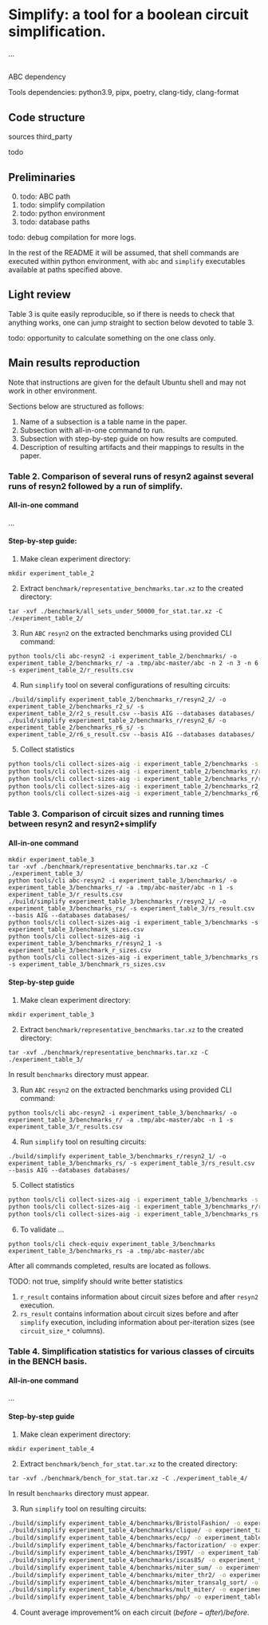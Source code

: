 # Simplify: a tool for a boolean circuit simplification.

[//]: # (TODO: make a nice readme)

...

## 

ABC dependency

Tools dependencies: python3.9, pipx, poetry, clang-tidy, clang-format


## Code structure

sources
third_party

todo

[//]: # (## Notes)

[//]: # ()
[//]: # (Tar archive with circuit benchmarks are located in `benchmarks`.)

[//]: # ()
[//]: # (ABC can be compiled using following command: `make ABC_USE_NO_READLINE=1`.)

[//]: # ()
[//]: # (One can run `resyn2` circuit simplification using tool &#40;while in python environment&#41;)

[//]: # ()
[//]: # (`python cli abc-resyn2 -i ../.tmp/all_sets_under_50000_for_stat -o ../.tmp/all_sets_under_50000_for_stat_simp_003/ -a ../.tmp/abc-master/abc -s ../.tmp/resyn_results/ -n 7`)

[//]: # ()
[//]: # (To check circuits for equivalence after simplification one may use)

[//]: # ()
[//]: # (`python tools/cli check-equiv .tmp/all_sets_under_50000_for_stat_simp/resyn7/ .tmp/all_sets_under_50000_for_stat_simp_003/resyn2_7/ -a .tmp/abc-master/abc`)

## Preliminaries

0. todo: ABC path
1. todo: simplify compilation
2. todo: python environment
3. todo: database paths

todo: debug compilation for more logs.

In the rest of the README it will be assumed, that shell commands are executed within python
environment, with `abc` and `simplify` executables available at paths specified above.

## Light review

Table 3 is quite easily reproducible, so if there is needs to check
that anything works, one can jump straight to section below devoted
to table 3.

todo: opportunity to calculate something on the one class only.


## Main results reproduction

Note that instructions are given for the default Ubuntu shell and may not work in other environment.

Sections below are structured as follows:

1. Name of a subsection is a table name in the paper.
2. Subsection with all-in-one command to run.
3. Subsection with step-by-step guide on how results are computed.
4. Description of resulting artifacts and their mappings to results in the paper.

### Table 2. Comparison of several runs of resyn2 against several runs of resyn2 followed by a run of simplify.

#### All-in-one command

...
#### Step-by-step guide:

1. Make clean experiment directory:

`mkdir experiment_table_2`

2. Extract `benchmark/representative_benchmarks.tar.xz` to the created directory:

`tar -xvf ./benchmark/all_sets_under_50000_for_stat.tar.xz -C ./experiment_table_2/`

3. Run `ABC` `resyn2` on the extracted benchmarks using provided CLI command:

`python tools/cli abc-resyn2 -i experiment_table_2/benchmarks/ -o experiment_table_2/benchmarks_r/ -a .tmp/abc-master/abc -n 2 -n 3 -n 6 -s experiment_table_2/r_results.csv`

4. Run `simplify` tool on several configurations of resulting circuits:

```
./build/simplify experiment_table_2/benchmarks_r/resyn2_2/ -o experiment_table_2/benchmarks_r2_s/ -s experiment_table_2/r2_s_result.csv --basis AIG --databases databases/
./build/simplify experiment_table_2/benchmarks_r/resyn2_6/ -o experiment_table_2/benchmarks_r6_s/ -s experiment_table_2/r6_s_result.csv --basis AIG --databases databases/
```

5. Collect statistics

```sh
python tools/cli collect-sizes-aig -i experiment_table_2/benchmarks -s experiment_table_2/benchmark_sizes.csv
python tools/cli collect-sizes-aig -i experiment_table_2/benchmarks_r/resyn2_3 -s experiment_table_2/benchmark_r3_sizes.csv
python tools/cli collect-sizes-aig -i experiment_table_2/benchmarks_r/resyn2_6 -s experiment_table_2/benchmark_r6_sizes.csv
python tools/cli collect-sizes-aig -i experiment_table_2/benchmarks_r2_s -s experiment_table_2/benchmark_r2_s_sizes.csv
python tools/cli collect-sizes-aig -i experiment_table_2/benchmarks_r6_s -s experiment_table_2/benchmark_r6_s_sizes.csv
```

### Table 3. Comparison of circuit sizes and running times between resyn2 and resyn2+simplify

#### All-in-one command

```
mkdir experiment_table_3
tar -xvf ./benchmark/representative_benchmarks.tar.xz -C ./experiment_table_3/
python tools/cli abc-resyn2 -i experiment_table_3/benchmarks/ -o experiment_table_3/benchmarks_r/ -a .tmp/abc-master/abc -n 1 -s experiment_table_3/r_results.csv
./build/simplify experiment_table_3/benchmarks_r/resyn2_1/ -o experiment_table_3/benchmarks_rs/ -s experiment_table_3/rs_result.csv --basis AIG --databases databases/
python tools/cli collect-sizes-aig -i experiment_table_3/benchmarks -s experiment_table_3/benchmark_sizes.csv
python tools/cli collect-sizes-aig -i experiment_table_3/benchmarks_r/resyn2_1 -s experiment_table_3/benchmark_r_sizes.csv
python tools/cli collect-sizes-aig -i experiment_table_3/benchmarks_rs -s experiment_table_3/benchmark_rs_sizes.csv
```

#### Step-by-step guide

1. Make clean experiment directory:

`mkdir experiment_table_3`

2. Extract `benchmark/representative_benchmarks.tar.xz` to the created directory:

`tar -xvf ./benchmark/representative_benchmarks.tar.xz -C ./experiment_table_3/`

In result `benchmarks` directory must appear.

3. Run `ABC` `resyn2` on the extracted benchmarks using provided CLI command:

`python tools/cli abc-resyn2 -i experiment_table_3/benchmarks/ -o experiment_table_3/benchmarks_r/ -a .tmp/abc-master/abc -n 1 -s experiment_table_3/r_results.csv`

4. Run `simplify` tool on resulting circuits:

`./build/simplify experiment_table_3/benchmarks_r/resyn2_1/ -o experiment_table_3/benchmarks_rs/ -s experiment_table_3/rs_result.csv --basis AIG --databases databases/`

5. Collect statistics

```sh
python tools/cli collect-sizes-aig -i experiment_table_3/benchmarks -s experiment_table_3/benchmark_sizes.csv
python tools/cli collect-sizes-aig -i experiment_table_3/benchmarks_r/resyn2_1 -s experiment_table_3/benchmark_r_sizes.csv
python tools/cli collect-sizes-aig -i experiment_table_3/benchmarks_rs -s experiment_table_3/benchmark_rs_sizes.csv
```
6. To validate ...

`python tools/cli check-equiv experiment_table_3/benchmarks experiment_table_3/benchmarks_rs -a .tmp/abc-master/abc`


After all commands completed, results are located as follows.

TODO: not true, simplify should write better statistics

1. `r_result` contains information about circuit sizes before and after `resyn2` execution.
2. `rs_result` contains information about circuit sizes before and after `simplify` execution, including information about per-iteration sizes (see `circuit_size_*` columns).


### Table 4. Simplification statistics for various classes of circuits in the BENCH basis.

#### All-in-one command

...

#### Step-by-step guide

1. Make clean experiment directory:

`mkdir experiment_table_4`

2. Extract `benchmark/bench_for_stat.tar.xz` to the created directory:

`tar -xvf ./benchmark/bench_for_stat.tar.xz -C ./experiment_table_4/`

In result `benchmarks` directory must appear.

3. Run `simplify` tool on resulting circuits:

```sh
./build/simplify experiment_table_4/benchmarks/BristolFashion/ -o experiment_table_4/benchmarks_s/BristolFashion/ -s experiment_table_4/BristolFashion_result.csv --basis BENCH --databases databases/
./build/simplify experiment_table_4/benchmarks/clique/ -o experiment_table_4/benchmarks_s/clique/ -s experiment_table_4/clique_result.csv --basis BENCH --databases databases/
./build/simplify experiment_table_4/benchmarks/ecp/ -o experiment_table_4/benchmarks_s/ecp/ -s experiment_table_4/ecp_result.csv --basis BENCH --databases databases/
./build/simplify experiment_table_4/benchmarks/factorization/ -o experiment_table_4/benchmarks_s/factorization/ -s experiment_table_4/factorization_result.csv --basis BENCH --databases databases/
./build/simplify experiment_table_4/benchmarks/I99T/ -o experiment_table_4/benchmarks_s/I99T/ -s experiment_table_4/I99T_result.csv --basis BENCH --databases databases/
./build/simplify experiment_table_4/benchmarks/iscas85/ -o experiment_table_4/benchmarks_s/iscas85/ -s experiment_table_4/iscas85_result.csv --basis BENCH --databases databases/
./build/simplify experiment_table_4/benchmarks/miter_sum/ -o experiment_table_4/benchmarks_s/miter_sum/ -s experiment_table_4/miter_sum_result.csv --basis BENCH --databases databases/
./build/simplify experiment_table_4/benchmarks/miter_thr2/ -o experiment_table_4/benchmarks_s/miter_thr2/ -s experiment_table_4/miter_thr2_result.csv --basis BENCH --databases databases/
./build/simplify experiment_table_4/benchmarks/miter_transalg_sort/ -o experiment_table_4/benchmarks_s/miter_transalg_sort/ -s experiment_table_4/miter_transalg_sort_result.csv --basis BENCH --databases databases/
./build/simplify experiment_table_4/benchmarks/mult_miter/ -o experiment_table_4/benchmarks_s/mult_miter/ -s experiment_table_4/mult_miter_result.csv --basis BENCH --databases databases/
./build/simplify experiment_table_4/benchmarks/php/ -o experiment_table_4/benchmarks_s/php/ -s experiment_table_4/php_result.csv --basis BENCH --databases databases/
```

4. Count average improvement% on each circuit $(before - after) / before$.
